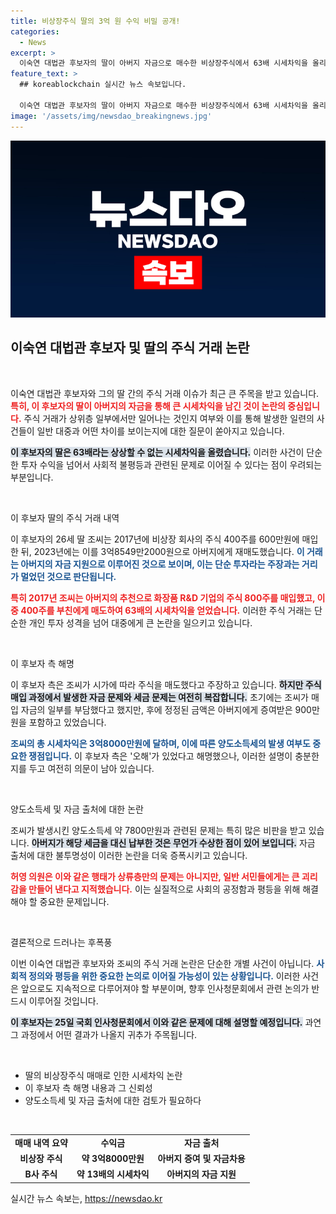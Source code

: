 ```yaml
---
title: 비상장주식 딸의 3억 원 수익 비밀 공개!
categories:
  - News
excerpt: >
  이숙연 대법관 후보자의 딸이 아버지 자금으로 매수한 비상장주식에서 63배 시세차익을 올리며 화제가 되고 있다. 국회 인사청문회가 다가오면서 그 배경과 논란이 더욱 뜨거워지고 있다.
feature_text: >
  ## koreablockchain 실시간 뉴스 속보입니다.

  이숙연 대법관 후보자의 딸이 아버지 자금으로 매수한 비상장주식에서 63배 시세차익을 올리며 화제가 되고 있다. 국회 인사청문회가 다가오면서 그 배경과 논란이 더욱 뜨거워지고 있다.
image: '/assets/img/newsdao_breakingnews.jpg'
---
```


<p><img src="/assets/img/newsdao_breakingnews.jpg" alt="koreablockchain 속보" /></p>

<h2 data-ke-size="size26">이숙연 대법관 후보자 및 딸의 주식 거래 논란</h2>

<p data-ke-size="size16">&nbsp;</p>

<p>이숙연 대법관 후보자와 그의 딸 간의 주식 거래 이슈가 최근 큰 주목을 받고 있습니다. <b><span style="color: #ee2323;">특히, 이 후보자의 딸이 아버지의 자금을 통해 큰 시세차익을 남긴 것이 논란의 중심입니다.</span></b> 주식 거래가 상위층 일부에서만 일어나는 것인지 여부와 이를 통해 발생한 일련의 사건들이 일반 대중과 어떤 차이를 보이는지에 대한 질문이 쏟아지고 있습니다. </p>

<p><b><span style="background-color: #21538527;">이 후보자의 딸은 63배라는 상상할 수 없는 시세차익을 올렸습니다.</span></b> 이러한 사건이 단순한 투자 수익을 넘어서 사회적 불평등과 관련된 문제로 이어질 수 있다는 점이 우려되는 부분입니다. </p>

<p data-ke-size="size16">&nbsp;</p>

<p>이 후보자 딸의 주식 거래 내역</p>

<p>이 후보자의 26세 딸 조씨는 2017년에 비상장 회사의 주식 400주를 600만원에 매입한 뒤, 2023년에는 이를 3억8549만2000원으로 아버지에게 재매도했습니다. <b><span style="color: #1a5490;">이 거래는 아버지의 자금 지원으로 이루어진 것으로 보이며, 이는 단순 투자라는 주장과는 거리가 멀었던 것으로 판단됩니다.</span></b> </p>

<p><b><span style="color: #ee2323;">특히 2017년 조씨는 아버지의 추천으로 화장품 R&amp;D 기업의 주식 800주를 매입했고, 이 중 400주를 부친에게 매도하여 63배의 시세차익을 얻었습니다.</span></b> 이러한 주식 거래는 단순한 개인 투자 성격을 넘어 대중에게 큰 논란을 일으키고 있습니다. </p>

<p data-ke-size="size16">&nbsp;</p>

<p>이 후보자 측 해명</p>

<p>이 후보자 측은 조씨가 시가에 따라 주식을 매도했다고 주장하고 있습니다. <b><span style="background-color: #21538527;">하지만 주식 매입 과정에서 발생한 자금 문제와 세금 문제는 여전히 복잡합니다.</span></b> 초기에는 조씨가 매입 자금의 일부를 부담했다고 했지만, 후에 정정된 금액은 아버지에게 증여받은 900만원을 포함하고 있었습니다.</p>

<p><b><span style="color: #1a5490;">조씨의 총 시세차익은 3억8000만원에 달하며, 이에 따른 양도소득세의 발생 여부도 중요한 쟁점입니다.</span></b> 이 후보자 측은 '오해'가 있었다고 해명했으나, 이러한 설명이 충분한지를 두고 여전히 의문이 남아 있습니다.</p>

<p data-ke-size="size16">&nbsp;</p>

<p>양도소득세 및 자금 출처에 대한 논란</p>

<p>조씨가 발생시킨 양도소득세 약 7800만원과 관련된 문제는 특히 많은 비판을 받고 있습니다. <b><span style="background-color: #21538527;">아버지가 해당 세금을 대신 납부한 것은 무언가 수상한 점이 있어 보입니다.</span></b> 자금 출처에 대한 불투명성이 이러한 논란을 더욱 증폭시키고 있습니다. </p>

<p><b><span style="color: #ee2323;">허영 의원은 이와 같은 행태가 상류층만의 문제는 아니지만, 일반 서민들에게는 큰 괴리감을 만들어 낸다고 지적했습니다.</span></b> 이는 실질적으로 사회의 공정함과 평등을 위해 해결해야 할 중요한 문제입니다.</p>

<p data-ke-size="size16">&nbsp;</p>

<p>결론적으로 드러나는 후폭풍</p>

<p>이번 이숙연 대법관 후보자와 조씨의 주식 거래 논란은 단순한 개별 사건이 아닙니다. <b><span style="color: #1a5490;">사회적 정의와 평등을 위한 중요한 논의로 이어질 가능성이 있는 상황입니다.</span></b> 이러한 사건은 앞으로도 지속적으로 다루어져야 할 부분이며, 향후 인사청문회에서 관련 논의가 반드시 이루어질 것입니다. </p>

<p><b><span style="background-color: #21538527;">이 후보자는 25일 국회 인사청문회에서 이와 같은 문제에 대해 설명할 예정입니다.</span></b> 과연 그 과정에서 어떤 결과가 나올지 귀추가 주목됩니다. </p>

<p data-ke-size="size16">&nbsp;</p>

<ul>
<li>딸의 비상장주식 매매로 인한 시세차익 논란</li>
<li>이 후보자 측 해명 내용과 그 신뢰성</li>
<li>양도소득세 및 자금 출처에 대한 검토가 필요하다</li>
</ul>

<p data-ke-size="size16">&nbsp;</p>

<table style="width: 100%; border-collapse: collapse;">
<tr>
<td style="text-align: center; height: 17px;"><b>매매 내역 요약</b></td>
<td style="text-align: center; height: 17px;"><b>수익금</b></td>
<td style="text-align: center; height: 17px;"><b>자금 출처</b></td>
</tr>
<tr>
<td style="text-align: center; height: 17px;"><b>비상장 주식</b></td>
<td style="text-align: center; height: 17px;"><b>약 3억8000만원</b></td>
<td style="text-align: center; height: 17px;"><b>아버지 증여 및 자금차용</b></td>
</tr>
<tr>
<td style="text-align: center; height: 17px;"><b>B사 주식</b></td>
<td style="text-align: center; height: 17px;"><b>약 13배의 시세차익</b></td>
<td style="text-align: center; height: 17px;"><b>아버지의 자금 지원</b></td>
</tr>
</table>
실시간 뉴스 속보는, <a href="https://newsdao.kr" rel="dofollow">https://newsdao.kr</a>


